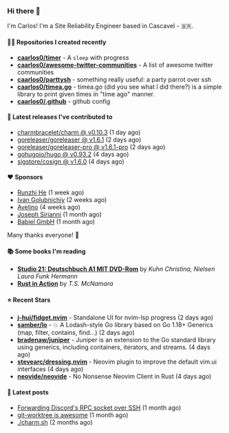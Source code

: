 ### Hi there 👋

I'm Carlos! I'm a Site Reliability Engineer based in Cascavel - 🇧🇷.

#### 👨‍💻 Repositories I created recently
- **[caarlos0/timer](https://github.com/caarlos0/timer)** - A `sleep` with progress
- **[caarlos0/awesome-twitter-communities](https://github.com/caarlos0/awesome-twitter-communities)** - A list of awesome twitter communities
- **[caarlos0/parttysh](https://github.com/caarlos0/parttysh)** - something really useful: a party parrot over ssh
- **[caarlos0/timea.go](https://github.com/caarlos0/timea.go)** - timea.go (did you see what I did there?) is a simple library to print given times in &#34;time ago&#34; manner.
- **[caarlos0/.github](https://github.com/caarlos0/.github)** - github config

#### 🚀 Latest releases I've contributed to


- [charmbracelet/charm @ v0.10.3](https://github.com/charmbracelet/charm/releases/tag/v0.10.3) (1 day ago)
- [goreleaser/goreleaser @ v1.6.1](https://github.com/goreleaser/goreleaser/releases/tag/v1.6.1) (2 days ago)
- [goreleaser/goreleaser-pro @ v1.6.1-pro](https://github.com/goreleaser/goreleaser-pro/releases/tag/v1.6.1-pro) (2 days ago)
- [gohugoio/hugo @ v0.93.2](https://github.com/gohugoio/hugo/releases/tag/v0.93.2) (4 days ago)
- [sigstore/cosign @ v1.6.0](https://github.com/sigstore/cosign/releases/tag/v1.6.0) (4 days ago)

#### ❤️ Sponsors
- [Runzhi He](https://github.com/12f23eddde) (1 week ago)
- [Ivan Golubnichiy](https://github.com/h1kkan) (2 weeks ago)
- [Avelino](https://github.com/avelino) (4 weeks ago)
- [Joseph Sirianni](https://github.com/jsirianni) (1 month ago)
- [Babiel GmbH](https://github.com/babiel) (1 month ago)

Many thanks everyone! 🙏

#### 📚 Some books I'm reading
- **[Studio 21: Deutschbuch A1 MIT DVD-Rom](https://www.goodreads.com/book/show/25495148-studio-21)** by _Kuhn Christina, Nielsen Laura Funk Hermann_
- **[Rust in Action](https://www.goodreads.com/book/show/45731908-rust-in-action)** by _T.S. McNamara_

#### ⭐ Recent Stars


- **[j-hui/fidget.nvim](https://github.com/j-hui/fidget.nvim)** - Standalone UI for nvim-lsp progress (2 days ago)
- **[samber/lo](https://github.com/samber/lo)** - 💥  A Lodash-style Go library based on Go 1.18&#43; Generics (map, filter, contains, find...) (2 days ago)
- **[bradenaw/juniper](https://github.com/bradenaw/juniper)** - Juniper is an extension to the Go standard library using generics, including containers, iterators, and streams. (4 days ago)
- **[stevearc/dressing.nvim](https://github.com/stevearc/dressing.nvim)** - Neovim plugin to improve the default vim.ui interfaces (4 days ago)
- **[neovide/neovide](https://github.com/neovide/neovide)** - No Nonsense Neovim Client in Rust (4 days ago)

#### 📄 Latest posts
- [Forwarding Discord&#39;s RPC socket over SSH](https://carlosbecker.com/posts/discord-rpc-ssh/) (1 month ago)
- [git-worktree is awesome](https://carlosbecker.com/posts/git-worktrees/) (1 month ago)
- [./charm.sh](https://carlosbecker.com/posts/charm/) (2 months ago)
